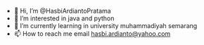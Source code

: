 - 👋 Hi, I’m @HasbiArdiantoPratama
- 👀 I’m interested in java and python
- 🌱 I’m currently learning in university muhammadiyah semarang 
- 📫 How to reach me email hasbi.ardianto@yahoo.com

<!---
Hasbi1ardianto/Hasbi1ardianto is a ✨ special ✨ repository because its `README.md` (this file) appears on your GitHub profile.
You can click the Preview link to take a look at your changes.
--->
